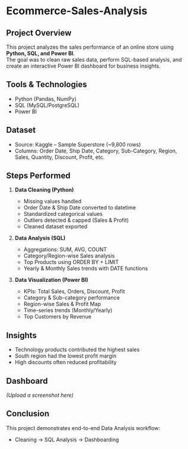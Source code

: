 # Ecommerce-Sales-Analysis


## Project Overview
This project analyzes the sales performance of an online store using **Python, SQL, and Power BI**.  
The goal was to clean raw sales data, perform SQL-based analysis, and create an interactive Power BI dashboard for business insights.

## Tools & Technologies
- Python (Pandas, NumPy)
- SQL (MySQL/PostgreSQL)
- Power BI

## Dataset
- Source: Kaggle – Sample Superstore (~9,800 rows)
- Columns: Order Date, Ship Date, Category, Sub-Category, Region, Sales, Quantity, Discount, Profit, etc.

## Steps Performed
1. **Data Cleaning (Python)**  
   - Missing values handled  
   - Order Date & Ship Date converted to datetime  
   - Standardized categorical values  
   - Outliers detected & capped (Sales & Profit)  
   - Cleaned dataset exported  

2. **Data Analysis (SQL)**  
   - Aggregations: SUM, AVG, COUNT  
   - Category/Region-wise Sales analysis  
   - Top Products using ORDER BY + LIMIT  
   - Yearly & Monthly Sales trends with DATE functions  

3. **Data Visualization (Power BI)**  
   - KPIs: Total Sales, Orders, Discount, Profit  
   - Category & Sub-category performance  
   - Region-wise Sales & Profit Map  
   - Time-series trends (Monthly/Yearly)  
   - Top Customers by Revenue  

## Insights
- Technology products contributed the highest sales  
- South region had the lowest profit margin  
- High discounts often reduced profitability  

## Dashboard
*(Upload a screenshot here)*

## Conclusion
This project demonstrates end-to-end Data Analysis workflow:
- Cleaning → SQL Analysis → Dashboarding
